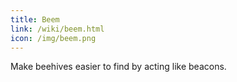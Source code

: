```yaml
---
title: Beem
link: /wiki/beem.html
icon: /img/beem.png
---
```


Make beehives easier to find by acting like beacons.